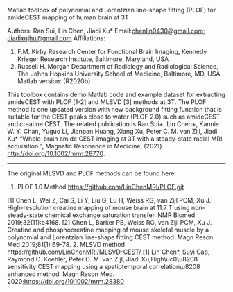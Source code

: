 Matlab toolbox of polynomial and Lorentzian line-shape fitting (PLOF) for amideCEST mapping of human brain at 3T

Authors: Ran Sui, Lin Chen, Jiadi Xu*
Email:chenlin0430@gmail.com; Jiadixujhu@gmail.com
Affiliations: 
1. F.M. Kirby Research Center for Functional Brain Imaging, Kennedy Krieger Research Institute, Baltimore, Maryland, USA
2. Russell H. Morgan Department of Radiology and Radiological Science, The Johns Hopkins University School of Medicine, Baltimore, MD, USA
Matlab version: (R2020b)

This toolbox contains demo Matlab code and example dataset for extracting amideCEST with PLOF [1-2] and MLSVD [3] methods at 3T. The PLOF method is one updated version with new background fitting function that is suitable for the CEST peaks close to water (PLOF 2.0) such as amideCEST and creatine CEST. The related publication is
Ran Sui+, Lin Chen+, Kannie W. Y. Chan, Yuguo Li, Jianpan Huang, Xiang Xu, Peter C. M. van Zijl, Jiadi Xu* “Whole-brain amide CEST imaging at 3T with a steady-state radial MRI acquisition ”, Magnetic Resonance in Medicine, (2021) http://doi.org/10.1002/mrm.28770.

------------------------------------------------------------------------------------------------------------------------------

The original MLSVD and PLOF methods can be found here:
1. PLOF 1.0 Method
https://github.com/LinChenMRI/PLOF.git

[1] Chen L, Wei Z, Cai S, Li Y, Liu G, Lu H, Weiss RG, van Zijl PCM, Xu J. High-resolution creatine mapping of mouse brain at 11.7 T using non-steady-state chemical exchange saturation transfer. NMR Biomed 2019;32(11):e4168.
[2] Chen L, Barker PB, Weiss RG, van Zijl PCM, Xu J. Creatine and phosphocreatine mapping of mouse skeletal muscle by a polynomial and Lorentzian line-shape fitting CEST method. Magn Reson Med 2019;81(1):69-78.
2. MLSVD method
https://github.com/LinChenMRI/MLSVD-CEST/
[1] Lin Chen*, Suyi Cao, Raymond C. Koehler, Peter C. M. van Zijl, Jiadi Xu,High\uc0\u8208 sensitivity CEST mapping using a spatiotemporal correlation\u8208 enhanced method. Magn Reson Med. 2020;https://doi.org/10.1002/mrm.28380
